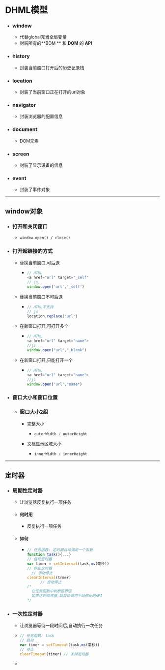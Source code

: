 # DHML模型

- ### window

  - 代替global充当全局变量
  - 封装所有的**BOM ** 和  **DOM**  的  **API**

- ### history

  - 封装当前窗口打开后的历史记录栈

- ### location

  - 封装了当前窗口正在打开的url对象

- ### navigator

  - 封装浏览器的配置信息

- ### document

  - DOM元素

- ### screen

  - 封装了显示设备的信息

- ### event

  - 封装了事件对象

---

## window对象

- ### 打开和关闭窗口

  - ```
    window.open() / close()
    ```

- ### 打开超链接的方式

  - 替换当前窗口,可后退

    - ```javascript
      // HTML
      <a href="url" target="_self"
      // js
      window.open('url','_self')
      ```

  - 替换当前窗口不可后退

    - ```javascript
      // HTML不支持
      // js
      location.replace('url')
      
      ```

  - 在新窗口打开,可打开多个

    - ```javascript
      // HTML 
      <a href="url" target="name">
      //js
      window.open("url","_blank")
      ```

  - 在新窗口打开,只能打开一个

    - ```javascript
      // HTML
      <a href="url" target="name">
      //js
      window.open('url',"name")
      ```

- ### 窗口大小和窗口位置

  - ### 窗口大小2组

    - 完整大小

      - ```java
        outerWidth / outerHeight
        ```

    - 文档显示区域大小

      - ```javascript
        innerWidth / innerHeight
        ```

---

## 定时器

- ### 周期性定时器

  - 让浏览器反复执行一项任务

  - #### 何时用

    - 反复执行一项任务

  - #### 如何

    - ```javascript
      // 任务函数: 定时器自动调用一个函数
      function task(){...}
      // 启动定时器
      var timer = setInterval(task,ms(毫秒))
      // 停止定时器
      	// 手动停止
      clearInterval(trmer)
         	// 自动停止
      /*
      	在任务函数中判断临界值
      	如果达到临界值,就自动调用手动停止的API
      */
      ```

- ### 一次性定时器

  - 让浏览器等待一段时间后,自动执行一次任务

  - ```javascript
    // 任务函数: task
    // 启动
    var timer = setTimeout(task,ms(毫秒))
    // 停止
    clearTimeout(timer) // 关掉定时器
    ```

  - 